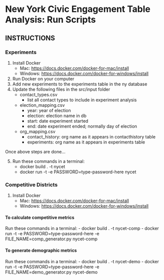 # New York Civic Engagement Table Analysis: Run Scripts

## INSTRUCTIONS

### Experiments
1. Install Docker
    - Mac: https://docs.docker.com/docker-for-mac/install
    - Windows: https://docs.docker.com/docker-for-windows/install
2. Run Docker on your computer
3. Add new experiments to the experiments table in the ny database
4. Update the following files in the src/input folder
    - contact_types.csv
      - list all contact types to include in experiment analysis
    - election_mapping.csv
      - year: year of election
      - election: election name in db
      - start: date experiment started
      - end: date experiment ended; normally day of election
    - org_mapping.csv
      - contact_history: org name as it appears in contacthistory table
      - experiments: org name as it appears in experiments table
   
Once above steps are done...

5. Run these commands in a terminal:
    - docker build . -t nycet
    - docker run -t -e PASSWORD=type-password-here nycet

### Competitive Districts

1. Install Docker
    - Mac: https://docs.docker.com/docker-for-mac/install
    - Windows: https://docs.docker.com/docker-for-windows/install

#### To calculate competitive metrics
Run these commands in a terminal:
    - docker build . -t nycet-comp
    - docker run -t -e PASSWORD=type-password-here -e FILE_NAME=comp_generator.py nycet-comp

#### To generate demographic metrics
Run these commands in a terminal:
    - docker build . -t nycet-demo
    - docker run -t -e PASSWORD=type-password-here -e FILE_NAME=demo_generator.py nycet-demo
